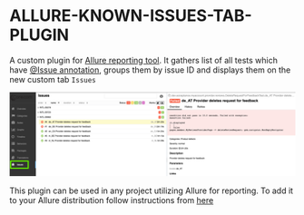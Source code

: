 # ALLURE-KNOWN-ISSUES-TAB-PLUGIN

A custom plugin for [Allure reporting tool](https://docs.qameta.io/allure/). It gathers list of all tests which
have [@Issue annotation](https://docs.qameta.io/allure/#_links), groups them by issue ID and displays them on the new
custom tab `Issues`

![img.png](img.png)

This plugin can be used in any project utilizing Allure for reporting. To add it to your Allure distribution follow
instructions from [here](https://docs.qameta.io/allure/#_step_8_enabling_a_plugin)